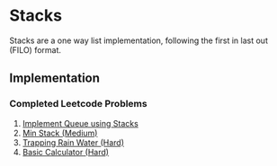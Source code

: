 # Stacks

Stacks are a one way list implementation, following the first in last out (FILO) format.

## Implementation


### Completed Leetcode Problems

1. [Implement Queue using Stacks](https://leetcode.com/problems/implement-queue-using-stacks/description/)
2. [Min Stack (Medium)](https://leetcode.com/problems/min-stack/description/)
3. [Trapping Rain Water (Hard)](https://leetcode.com/problems/trapping-rain-water/description/)
4. [Basic Calculator (Hard)](https://leetcode.com/problems/basic-calculator/description/)

